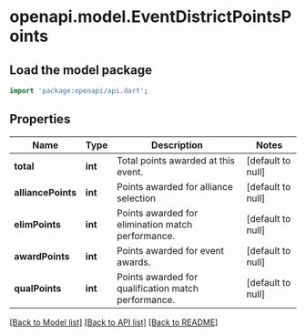 # openapi.model.EventDistrictPointsPoints

## Load the model package
```dart
import 'package:openapi/api.dart';
```

## Properties
Name | Type | Description | Notes
------------ | ------------- | ------------- | -------------
**total** | **int** | Total points awarded at this event. | [default to null]
**alliancePoints** | **int** | Points awarded for alliance selection | [default to null]
**elimPoints** | **int** | Points awarded for elimination match performance. | [default to null]
**awardPoints** | **int** | Points awarded for event awards. | [default to null]
**qualPoints** | **int** | Points awarded for qualification match performance. | [default to null]

[[Back to Model list]](../README.md#documentation-for-models) [[Back to API list]](../README.md#documentation-for-api-endpoints) [[Back to README]](../README.md)


